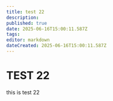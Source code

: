 ```yaml
---
title: test 22
description: 
published: true
date: 2025-06-16T15:00:11.587Z
tags: 
editor: markdown
dateCreated: 2025-06-16T15:00:11.587Z
---
```


# TEST 22
this is test 22
